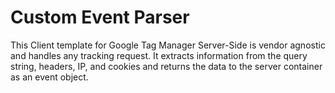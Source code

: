 # Custom Event Parser

This Client template for Google Tag Manager Server-Side is vendor agnostic and handles any tracking request. It extracts information from the query string, headers, IP, and cookies and returns the data to the server container as an event object.
